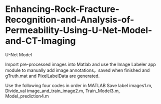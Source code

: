 # Enhancing-Rock-Fracture-Recognition-and-Analysis-of-Permeability-Using-U-Net-Model-and-CT-Imaging
U-Net Model

Import pre-processed images into Matlab and use the Image Labeler app module to manually add image annotations，saved when finished and gTruth.mat and PixelLabelData are generated.

Use the following four codes in order in MATLAB
Save label images1.m,
Divide_val image_and_train_image2.m,
Train_Model3.m,
Model_prediction4.m
